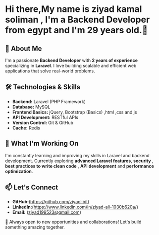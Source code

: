 # Hi there,My name is ziyad kamal soliman , I'm a Backend Developer from egypt and I'm 29 years old.👋

## 🚀 About Me
I'm a passionate **Backend Developer** with **2 years of experience** specializing in **Laravel**. I love building scalable and efficient web applications that solve real-world problems.

## 🛠️ Technologies & Skills
- **Backend:** Laravel (PHP Framework)
- **Database:** MySQL
- **Frontend Basics:** jQuery, Bootstrap (Basics) ,html  ,css and js
- **API Development:** RESTful APIs
- **Version Control:** Git & GitHub
- **Cache:** Redis

## 📌 What I'm Working On
I'm constantly learning and improving my skills in Laravel and backend development. Currently exploring **advanced Laravel features**, **security** , **best practices to write clean code** , **API development** and **performance optimization**.

## 📫 Let's Connect
- **GitHub:**(https://github.com/ziyad-bit)
- **LinkedIn:**(https://www.linkedin.com/in/ziyad-ali-1030b620a/)
- **Email:** (ziyad199523@gmail.com)

🚀 Always open to new opportunities and collaborations! Let's build something amazing together.

